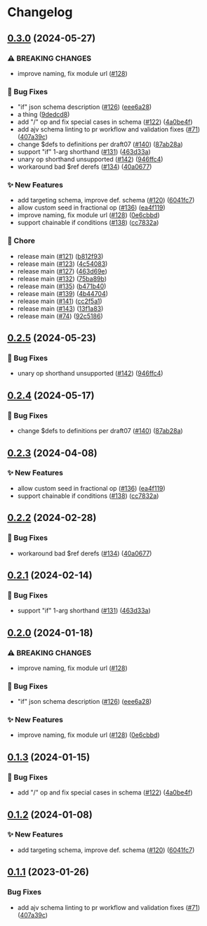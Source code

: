 # Changelog

## [0.3.0](https://github.com/toddbaert/flagd-schemas/compare/json/json-schema-v0.2.5...json/json-schema-v0.3.0) (2024-05-27)


### ⚠ BREAKING CHANGES

* improve naming, fix module url ([#128](https://github.com/toddbaert/flagd-schemas/issues/128))

### 🐛 Bug Fixes

* "if" json schema description ([#126](https://github.com/toddbaert/flagd-schemas/issues/126)) ([eee6a28](https://github.com/toddbaert/flagd-schemas/commit/eee6a2810d9c45a360841a30f3fb92b534f5611d))
* a thing ([9dedcd8](https://github.com/toddbaert/flagd-schemas/commit/9dedcd8c5c610025924f9d56e12a0549e5e0370a))
* add "/" op and fix special cases in schema ([#122](https://github.com/toddbaert/flagd-schemas/issues/122)) ([4a0be4f](https://github.com/toddbaert/flagd-schemas/commit/4a0be4f48816ea0ac83d909ae58b8dcf5acda4b8))
* add ajv schema linting to pr workflow and validation fixes ([#71](https://github.com/toddbaert/flagd-schemas/issues/71)) ([407a39c](https://github.com/toddbaert/flagd-schemas/commit/407a39c2049e95ae1d80c28b68aa2658d597fbc5))
* change $defs to definitions per draft07 ([#140](https://github.com/toddbaert/flagd-schemas/issues/140)) ([87ab28a](https://github.com/toddbaert/flagd-schemas/commit/87ab28a58cac260b911c03b35451c8175ec1f148))
* support "if" 1-arg shorthand ([#131](https://github.com/toddbaert/flagd-schemas/issues/131)) ([463d33a](https://github.com/toddbaert/flagd-schemas/commit/463d33a3895f1cd1149c9d99cdc5fb7981abd296))
* unary op shorthand unsupported ([#142](https://github.com/toddbaert/flagd-schemas/issues/142)) ([946ffc4](https://github.com/toddbaert/flagd-schemas/commit/946ffc4d2ed29e91d3beddd7b0650df350411c71))
* workaround bad $ref derefs ([#134](https://github.com/toddbaert/flagd-schemas/issues/134)) ([40a0677](https://github.com/toddbaert/flagd-schemas/commit/40a0677a6a97b9e15d4c8e9419d4b666bfa778b3))


### ✨ New Features

* add targeting schema, improve def. schema ([#120](https://github.com/toddbaert/flagd-schemas/issues/120)) ([6041fc7](https://github.com/toddbaert/flagd-schemas/commit/6041fc7ef05fdd6ea9013718f253c869cb528b68))
* allow custom seed in fractional op ([#136](https://github.com/toddbaert/flagd-schemas/issues/136)) ([ea4f119](https://github.com/toddbaert/flagd-schemas/commit/ea4f119d2bd716ec4aec05e554d51e7e79ba187b))
* improve naming, fix module url ([#128](https://github.com/toddbaert/flagd-schemas/issues/128)) ([0e6cbbd](https://github.com/toddbaert/flagd-schemas/commit/0e6cbbd89d1591df728c9ab06d6cf4065f432dfe))
* support chainable if conditions ([#138](https://github.com/toddbaert/flagd-schemas/issues/138)) ([cc7832a](https://github.com/toddbaert/flagd-schemas/commit/cc7832ab20c9e0b8e438ffc4299f661974149454))


### 🧹 Chore

* release main ([#121](https://github.com/toddbaert/flagd-schemas/issues/121)) ([b812f93](https://github.com/toddbaert/flagd-schemas/commit/b812f93c8a611614a83a52f3c8583f7ecd130754))
* release main ([#123](https://github.com/toddbaert/flagd-schemas/issues/123)) ([4c54083](https://github.com/toddbaert/flagd-schemas/commit/4c54083982731064e1d969fcd33eb08dd6e3d0ce))
* release main ([#127](https://github.com/toddbaert/flagd-schemas/issues/127)) ([463d69e](https://github.com/toddbaert/flagd-schemas/commit/463d69ef96774f2ab979ae388d841e0d26633e33))
* release main ([#132](https://github.com/toddbaert/flagd-schemas/issues/132)) ([75ba89b](https://github.com/toddbaert/flagd-schemas/commit/75ba89b09442d7c2efe373cd482230a3d11bcae5))
* release main ([#135](https://github.com/toddbaert/flagd-schemas/issues/135)) ([b471b40](https://github.com/toddbaert/flagd-schemas/commit/b471b4089f4c82ab57df358d9166921464e8138e))
* release main ([#139](https://github.com/toddbaert/flagd-schemas/issues/139)) ([4b44704](https://github.com/toddbaert/flagd-schemas/commit/4b44704e447468fd74d8e95830627ce23b6ef16f))
* release main ([#141](https://github.com/toddbaert/flagd-schemas/issues/141)) ([cc2f5a1](https://github.com/toddbaert/flagd-schemas/commit/cc2f5a1b506700eca1e56b462921573532f2b463))
* release main ([#143](https://github.com/toddbaert/flagd-schemas/issues/143)) ([13f1a83](https://github.com/toddbaert/flagd-schemas/commit/13f1a8392eef43a37f6ba8c52b156df31aaf0c38))
* release main ([#74](https://github.com/toddbaert/flagd-schemas/issues/74)) ([92c5186](https://github.com/toddbaert/flagd-schemas/commit/92c5186cb050b92a1f66f2b838902f17dcdd19d9))

## [0.2.5](https://github.com/open-feature/flagd-schemas/compare/json/json-schema-v0.2.4...json/json-schema-v0.2.5) (2024-05-23)


### 🐛 Bug Fixes

* unary op shorthand unsupported ([#142](https://github.com/open-feature/flagd-schemas/issues/142)) ([946ffc4](https://github.com/open-feature/flagd-schemas/commit/946ffc4d2ed29e91d3beddd7b0650df350411c71))

## [0.2.4](https://github.com/open-feature/flagd-schemas/compare/json/json-schema-v0.2.3...json/json-schema-v0.2.4) (2024-05-17)


### 🐛 Bug Fixes

* change $defs to definitions per draft07 ([#140](https://github.com/open-feature/flagd-schemas/issues/140)) ([87ab28a](https://github.com/open-feature/flagd-schemas/commit/87ab28a58cac260b911c03b35451c8175ec1f148))

## [0.2.3](https://github.com/open-feature/flagd-schemas/compare/json/json-schema-v0.2.2...json/json-schema-v0.2.3) (2024-04-08)


### ✨ New Features

* allow custom seed in fractional op ([#136](https://github.com/open-feature/flagd-schemas/issues/136)) ([ea4f119](https://github.com/open-feature/flagd-schemas/commit/ea4f119d2bd716ec4aec05e554d51e7e79ba187b))
* support chainable if conditions ([#138](https://github.com/open-feature/flagd-schemas/issues/138)) ([cc7832a](https://github.com/open-feature/flagd-schemas/commit/cc7832ab20c9e0b8e438ffc4299f661974149454))

## [0.2.2](https://github.com/open-feature/flagd-schemas/compare/json/json-schema-v0.2.1...json/json-schema-v0.2.2) (2024-02-28)


### 🐛 Bug Fixes

* workaround bad $ref derefs ([#134](https://github.com/open-feature/flagd-schemas/issues/134)) ([40a0677](https://github.com/open-feature/flagd-schemas/commit/40a0677a6a97b9e15d4c8e9419d4b666bfa778b3))

## [0.2.1](https://github.com/open-feature/flagd-schemas/compare/json/json-schema-v0.2.0...json/json-schema-v0.2.1) (2024-02-14)


### 🐛 Bug Fixes

* support "if" 1-arg shorthand ([#131](https://github.com/open-feature/flagd-schemas/issues/131)) ([463d33a](https://github.com/open-feature/flagd-schemas/commit/463d33a3895f1cd1149c9d99cdc5fb7981abd296))

## [0.2.0](https://github.com/open-feature/flagd-schemas/compare/json/json-schema-v0.1.3...json/json-schema-v0.2.0) (2024-01-18)


### ⚠ BREAKING CHANGES

* improve naming, fix module url ([#128](https://github.com/open-feature/flagd-schemas/issues/128))

### 🐛 Bug Fixes

* "if" json schema description ([#126](https://github.com/open-feature/flagd-schemas/issues/126)) ([eee6a28](https://github.com/open-feature/flagd-schemas/commit/eee6a2810d9c45a360841a30f3fb92b534f5611d))


### ✨ New Features

* improve naming, fix module url ([#128](https://github.com/open-feature/flagd-schemas/issues/128)) ([0e6cbbd](https://github.com/open-feature/flagd-schemas/commit/0e6cbbd89d1591df728c9ab06d6cf4065f432dfe))

## [0.1.3](https://github.com/open-feature/flagd-schemas/compare/json/json-schema-v0.1.2...json/json-schema-v0.1.3) (2024-01-15)


### 🐛 Bug Fixes

* add "/" op and fix special cases in schema ([#122](https://github.com/open-feature/flagd-schemas/issues/122)) ([4a0be4f](https://github.com/open-feature/flagd-schemas/commit/4a0be4f48816ea0ac83d909ae58b8dcf5acda4b8))

## [0.1.2](https://github.com/open-feature/flagd-schemas/compare/json/json-schema-v0.1.1...json/json-schema-v0.1.2) (2024-01-08)


### ✨ New Features

* add targeting schema, improve def. schema ([#120](https://github.com/open-feature/flagd-schemas/issues/120)) ([6041fc7](https://github.com/open-feature/flagd-schemas/commit/6041fc7ef05fdd6ea9013718f253c869cb528b68))

## [0.1.1](https://github.com/open-feature/schemas/compare/json/json-schema-v0.1.0...json/json-schema-v0.1.1) (2023-01-26)


### Bug Fixes

* add ajv schema linting to pr workflow and validation fixes ([#71](https://github.com/open-feature/schemas/issues/71)) ([407a39c](https://github.com/open-feature/schemas/commit/407a39c2049e95ae1d80c28b68aa2658d597fbc5))
